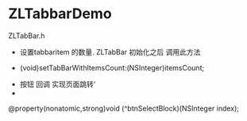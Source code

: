 # ZLTabbarDemo
ZLTabBar.h
 *  设置tabbaritem 的数量.
ZLTabBar 初始化之后 调用此方法
- (void)setTabBarWithItemsCount:(NSInteger)itemsCount;
 
*  按钮 回调 实现页面跳转'
*  
@property(nonatomic,strong)void (^btnSelectBlock)(NSInteger index);


